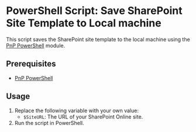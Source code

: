 # PowerShell Script: Save SharePoint Site Template to Local machine

This script saves the SharePoint site template to the local machine using the [PnP PowerShell](https://docs.microsoft.com/en-us/powershell/sharepoint/sharepoint-pnp/sharepoint-pnp-cmdlets?view=sharepoint-ps) module.

## Prerequisites

* [PnP PowerShell](https://docs.microsoft.com/en-us/powershell/sharepoint/sharepoint-pnp/sharepoint-pnp-cmdlets?view=sharepoint-ps)

## Usage

1. Replace the following variable with your own value:
   * `$SiteURL`: The URL of your SharePoint Online site.
2. Run the script in PowerShell.


